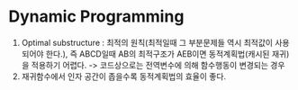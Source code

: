 # Dynamic Programming

1. Optimal substructure : 최적의 원칙(최적일때 그 부분문제들 역시 최적값이 사용되어야 한다.), 즉 ABCD일때 AB의 최적구조가 AEB이면 동적계획법(캐시된 재귀)을 적용하기 어렵다. -> 코드상으로는 전역변수에 의해 함수행동이 변경되는 경우
2. 재귀함수에서 인자 공간이 좁을수록 동적계획법의 효율이 좋다.